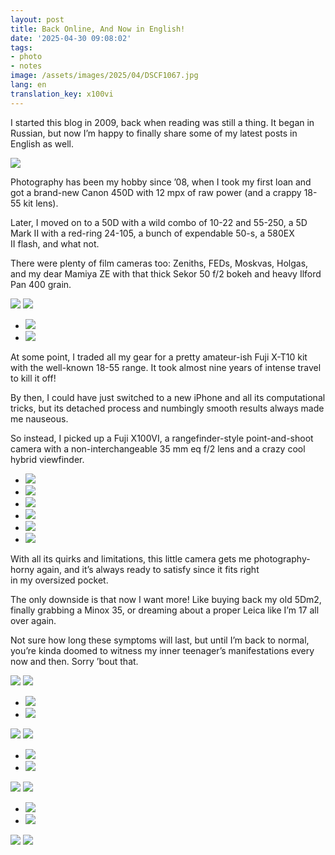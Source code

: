 ```yaml
---
layout: post
title: Back Online, And Now in English!
date: '2025-04-30 09:08:02'
tags:
- photo
- notes
image: /assets/images/2025/04/DSCF1067.jpg
lang: en
translation_key: x100vi
---
```


I started this blog in 2009, back when reading was still a thing. It began in Russian, but now I’m happy to finally share some of my latest posts in English as well.

![](/assets/images/2025/04/DSCF1067.jpg)

Photography has been my hobby since ’08, when I took my first loan and got a brand-new Canon 450D with 12 mpx of raw power (and a crappy 18-55 kit lens).

Later, I moved on to a 50D with a wild combo of 10-22 and 55-250, a 5D Mark II with a red-ring 24-105, a bunch of expendable 50-s, a 580EX II flash, and what not.

There were plenty of film cameras too: Zeniths, FEDs, Moskvas, Holgas, and my dear Mamiya ZE with that thick Sekor 50 f/2 bokeh and heavy Ilford Pan 400 grain.

![](/assets/images/2025/04/DSCF1141.jpg)
![](/assets/images/2025/04/DSCF0409.jpg)
- ![](/assets/images/2025/04/DSCF0906.jpg)
- ![](/assets/images/2025/04/DSCF0891.jpg)

At some point, I traded all my gear for a pretty amateur-ish Fuji X-T10 kit with the well-known 18-55 range. It took almost nine years of intense travel to kill it off!

By then, I could have just switched to a new iPhone and all its computational tricks, but its detached process and numbingly smooth results always made me nauseous.

So instead, I picked up a Fuji X100VI, a rangefinder-style point-and-shoot camera with a non-interchangeable 35 mm eq f/2 lens and a crazy cool hybrid viewfinder.

- ![](/assets/images/2025/04/DSCF0648.jpg)
- ![](/assets/images/2025/04/DSCF0627.jpg)
- ![](/assets/images/2025/04/DSCF0894.jpg)
- ![](/assets/images/2025/04/DSCF0896.jpg)
- ![](/assets/images/2025/04/DSCF0715.jpg)
- ![](/assets/images/2025/04/DSCF1559.jpg)

With all its quirks and limitations, this little camera gets me photography-horny again, and it’s always ready to satisfy since it fits right in my oversized pocket.

The only downside is that now I want more! Like buying back my old 5Dm2, finally grabbing a Minox 35, or dreaming about a proper Leica like I’m 17 all over again.

Not sure how long these symptoms will last, but until I’m back to normal, you’re kinda doomed to witness my inner teenager’s manifestations every now and then.
Sorry ’bout that.

![](/assets/images/2025/04/DSCF0940.jpg)
![](/assets/images/2025/04/DSCF0780.jpg)
- ![](/assets/images/2025/04/DSCF1628.jpg)
- ![](/assets/images/2025/04/DSCF0950.jpg)

![](/assets/images/2025/04/DSCF1039.jpg)
![](/assets/images/2025/04/DSCF1171.jpg)
- ![](/assets/images/2025/04/DSCF0845.jpg)
- ![](/assets/images/2025/04/DSCF1493.jpg)

![](/assets/images/2025/04/DSCF0932.jpg)
![](/assets/images/2025/04/DSCF0992.jpg)
- ![](/assets/images/2025/04/DSCF0864.jpg)
- ![](/assets/images/2025/04/DSCF0869.jpg)

![](/assets/images/2025/04/DSCF1194.jpg)
![](/assets/images/2025/04/DSCF1210.jpg)
